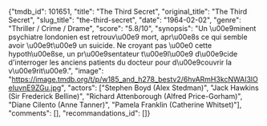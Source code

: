 {"tmdb_id": 101651, "title": "The Third Secret", "original_title": "The Third Secret", "slug_title": "the-third-secret", "date": "1964-02-02", "genre": "Thriller / Crime / Drame", "score": "5.8/10", "synopsis": "Un \u00e9minent psychiatre londonien est retrouv\u00e9 mort, apr\u00e8s ce qui semble avoir \u00e9t\u00e9 un suicide. Ne croyant pas \u00e0 cette hypoth\u00e8se, un pr\u00e9sentateur t\u00e9l\u00e9 d\u00e9cide d'interroger les anciens patients du docteur pour d\u00e9couvrir la v\u00e9rit\u00e9.", "image": "https://image.tmdb.org/t/p/w185_and_h278_bestv2/6hvARmH3kcNWAI3lOeIuvnE9ZGu.jpg", "actors": ["Stephen Boyd (Alex Stedman)", "Jack Hawkins (Sir Frederick Belline)", "Richard Attenborough (Alfred Price-Gorham)", "Diane Cilento (Anne Tanner)", "Pamela Franklin (Catherine Whitset)"], "comments": [], "recommandations_id": []}